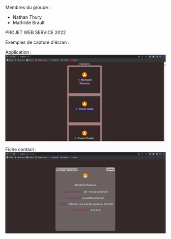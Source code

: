 Membres du groupe : 

- Nathan Thury
- Mathilde Brault

PROJET WEB SERVICE 2022

Exemples de capture d'écran :

Application :
![My Image](Images/SCREEN_APP.JPG)


Fiche contact : 
![My Image](Images/SCREEN_FICHE_CONTACT.JPG)
